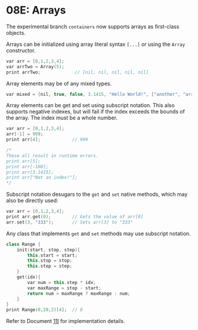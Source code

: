 # 08E: Arrays

The experimental branch `containers` now supports arrays as first-class objects.

Arrays can be initialized using array literal syntax `[...]` or using the `Array` constructor.

```c++
var arr = [0,1,2,3,4];
var arrTwo = Array(5);
print arrTwo;             // [nil, nil, nil, nil, nil]
```

Array elements may be of any mixed types.

```c++
var mixed = [nil, true, false, 3.1415, "Hello World!", ["another", "array"]];
```

Array elements can be get and set using subscript notation. This also supports negative indexes, but will fail if the index exceeds the bounds of the array. The index must be a whole number.

```c++
var arr = [0,1,2,3,4];
arr[-1] = 999;
print arr[4];            // 999

/*
These all result in runtime errors.
print arr[5];
print arr[-100];
print arr[3.1415];
print arr["Not an index!"];
*/
```

Subscript notation desugars to the `get` and `set` native methods, which may also be directly used:

```c++
var arr = [0,1,2,3,4];
print arr.get(0);        // Gets the value of arr[0]
arr.set(3, "333");       // Sets arr[3] to "333"
```

Any class that implements `get` and `set` methods may use subscript notation.

```c++
class Range {
    init(start, stop, step){
        this.start = start;
        this.stop = stop;
        this.step = step;
    }
    get(idx){
        var num = this.step * idx;
        var maxRange = stop - start;
        return num > maxRange ? maxRange : num; 
    }
}
print Range(0,20,2)[4];  // 8
```

Refer to Document [11I](../internal/11I_Arrays.md) for implementation details.